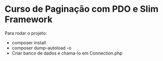 # Curso de Paginação com PDO e Slim Framework

Para rodar o projeto:

- composer install
- composer dump-autoload -o
- Criar banco de dados e chama-lo em Connection.php
